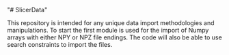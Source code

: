 "# SlicerData" 

This repository is intended for any unique data import methodologies and manipulations.
To start the first module is used for the import of Numpy arrays with either NPY or NPZ file endings.
The code will also be able to use search constraints to import the files. 
